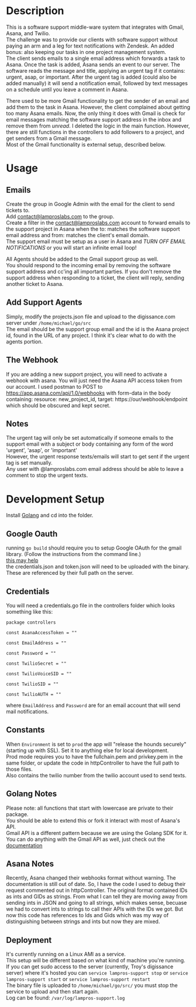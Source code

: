 Description
===
This is a software support middle-ware system that integrates with Gmail, Asana, and Twilio.  
The challenge was to provide our clients with software support without paying an arm and a leg for text notifications with Zendesk.  An added bonus: also keeping our tasks in one project management system.  
The client sends emails to a single email address which forwards a task to Asana.  Once the task is added, Asana sends an event to our server.  The software reads the message and title, applying an urgent tag if it contains: urgent, asap, or important.  After the urgent tag is added (could also be added manually) it will send a notification email, followed by text messages on a schedule until you leave a comment in Asana.  

There used to be more Gmail functionality to get the sender of an email and add them to the task in Asana.  However, the client complained about getting too many Asana emails.  Now, the only thing it does with Gmail is check for email messages matching the software support address in the inbox and remove them from *unread*.  I deleted the logic in the main function.  However, there are still functions in the controllers to add followers to a project, and get senders from a Gmail message.  
Most of the Gmail functionality is external setup, described below.  

Usage
===
Emails
---
Create the group in Google Admin with the email for the client to send tickets to.  
Add contact@lamproslabs.com to the group.  
Create a filter in the contact@lamproslabs.com account to forward emails to the support project in Asana when the to: matches the software support email address and from: matches the client's email domain.  
The support email must be setup as a user in Asana and *TURN OFF EMAIL NOTIFICATIONS* or you will start an infinite email loop!  

All Agents should be added to the Gmail support group as well.  
You should respond to the incoming email by removing the software support address and cc'ing all important parties.  If you don't remove the support address when responding to a ticket, the client will reply, sending another ticket to Asana.  

Add Support Agents
---
Simply, modify the projects.json file and upload to the digissance.com server under `/home/michael/go/src`  
The email should be the support group email and the id is the Asana project id, found in the URL of any project.  I think it's clear what to do with the agents portion.  

The Webhook
---
If you are adding a new support project, you will need to activate a webhook with asana.  You will just need the Asana API access token from our account.  I used postman to POST to https://app.asana.com/api/1.0/webhooks with form-data in the body containing: resource: new_project_id, target: https://our/webhook/endpoint which should be obscured and kept secret.

Notes
---
The urgent tag will only be set automatically if someone emails to the support email with a subject or body containing any form of the word 'urgent', 'asap', or 'important'  
However, the urgent response texts/emails will start to get sent if the urgent tag is set manually.  
Any user with @lamproslabs.com email address should be able to leave a comment to stop the urgent texts.  

Development Setup
===
Install [Golang](https://golang.org/doc/install) and cd into the folder.  

Google Oauth
---
running `go build` should require you to setup Google OAuth for the gmail library. (Follow the instructions from the command line.)  
[this may help](https://developers.google.com/gmail/api/auth/web-server)  
the credentials.json and token.json will need to be uploaded with the binary.  
These are referenced by their full path on the server.  

Credentials
---
You will need a credentials.go file in the controllers folder which looks something like this:  

`package controllers`

`const AsanaAccessToken = ""`

`const EmailAddress = ""`

`const Password = ""`

`const TwilioSecret = ""`

`const TwilioVoiceSID = ""`

`const TwilioSID = ""`

`const TwilioAUTH = ""`

where `EmailAddress` and `Password` are for an email account that will send mail notifications.  

Constants
---
When `Environment` is set to `prod` the app will "release the hounds securely" (starting up with SSL). Set it to anything else for local development.  
Prod mode requires you to have the fullchain.pem and privkey.pem in the same folder, or update the code in httpController to have the full path to those files.  
Also contains the twilio number from the twilio account used to send texts.

Golang Notes
---
Please note: all functions that start with lowercase are private to their package.  
You should be able to extend this or fork it interact with most of Asana's API.  
Gmail API is a different pattern because we are using the Golang SDK for it.  
You can do anything with the Gmail API as well, just check out the [documentation](https://godoc.org/google.golang.org/api/gmail/v1)

Asana Notes
---
Recently, Asana changed their webhooks format without warning.  The documentation is still out of date.  So, I have the code I used to debug their request commented out in httpController.  The original format contained IDs as ints and GIDs as strings.  From what I can tell they are moving away from sending ints in JSON and going to all strings, which makes sense, becuase we had to convert ints to strings to call their APIs with the IDs we got.  But now this code has references to Ids and Gids which was my way of distinguishing between strings and ints but now they are mixed.

Deployment
---
It's currently running on a Linux AMI as a service.  
This setup will be different based on what kind of machine you're running.  
If you can get sudo access to the server (currently, Troy's digissance server) where it's hosted you can `service lampros-support stop` or `service lampros-support start` or `service lampros-support restart`  
The binary file is uploaded to `/home/michael/go/src/` you must stop the service to upload and then start again.  
Log can be found: `/var/log/lampros-support.log`  
